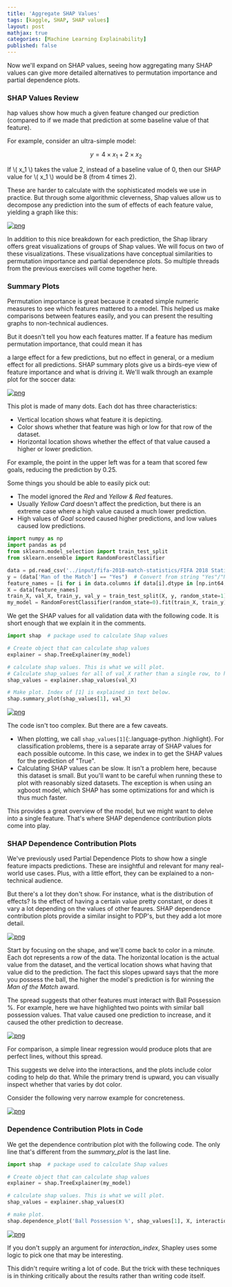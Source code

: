 ```yaml
---
title: 'Aggregate SHAP Values'
tags: [kaggle, SHAP, SHAP values]
layout: post
mathjax: true
categories: [Machine Learning Explainability]
published: false
---
```


Now we'll expand on SHAP values, seeing how aggregating many SHAP values can give more detailed alternatives to permutation importance and partial dependence plots.



### SHAP Values Review

hap values show how much a given feature changed our prediction (compared to if we made that prediction at some baseline value of that feature).

For example, consider an ultra-simple model:

$$
y = 4 \times x_1 + 2 \times x_2
$$

If  \\( x_1 \\)  takes the value 2, instead of a baseline value of 0, then our SHAP value for  \\( x_1 \\)  would be 8 (from 4 times 2).

These are harder to calculate with the sophisticated models we use in practice. But through some algorithmic cleverness, Shap values allow us to decompose any prediction into the sum of effects of each feature value, yielding a graph like this:


[![png](https://raw.githubusercontent.com/sourestdeeds/sourestdeeds.github.io/main/_posts/2021-12-10-shap-values-advanced/1.png#center)](https://raw.githubusercontent.com/sourestdeeds/sourestdeeds.github.io/main/_posts/2021-12-10-shap-values-advanced/1.png)<br>


In addition to this nice breakdown for each prediction, the Shap library offers great visualizations of groups of Shap values. We will focus on two of these visualizations. These visualizations have conceptual similarities to permutation importance and partial dependence plots. So multiple threads from the previous exercises will come together here.

### Summary Plots

Permutation importance is great because it created simple numeric measures to see which features mattered to a model. This helped us make comparisons between features easily, and you can present the resulting graphs to non-technical audiences.

But it doesn't tell you how each features matter. If a feature has medium permutation importance, that could mean it has

a large effect for a few predictions, but no effect in general, or
a medium effect for all predictions.
SHAP summary plots give us a birds-eye view of feature importance and what is driving it. We'll walk through an example plot for the soccer data:


[![png](https://raw.githubusercontent.com/sourestdeeds/sourestdeeds.github.io/main/_posts/2021-12-10-shap-values-advanced/2.png#center)](https://raw.githubusercontent.com/sourestdeeds/sourestdeeds.github.io/main/_posts/2021-12-10-shap-values-advanced/2.png)<br>

This plot is made of many dots. Each dot has three characteristics:

- Vertical location shows what feature it is depicting.
- Color shows whether that feature was high or low for that row of the dataset.
- Horizontal location shows whether the effect of that value caused a higher or lower prediction.

For example, the point in the upper left was for a team that scored few goals, reducing the prediction by 0.25.

Some things you should be able to easily pick out:

- The model ignored the *Red* and *Yellow & Red* features.
- Usually *Yellow Card* doesn't affect the prediction, but there is an extreme case where a high value caused a much lower prediction.
- High values of *Goal* scored caused higher predictions, and low values caused low predictions.


```python
import numpy as np
import pandas as pd
from sklearn.model_selection import train_test_split
from sklearn.ensemble import RandomForestClassifier

data = pd.read_csv('../input/fifa-2018-match-statistics/FIFA 2018 Statistics.csv')
y = (data['Man of the Match'] == "Yes")  # Convert from string "Yes"/"No" to binary
feature_names = [i for i in data.columns if data[i].dtype in [np.int64, np.int64]]
X = data[feature_names]
train_X, val_X, train_y, val_y = train_test_split(X, y, random_state=1)
my_model = RandomForestClassifier(random_state=0).fit(train_X, train_y)
```

We get the SHAP values for all validation data with the following code. It is short enough that we explain it in the comments.

```python
import shap  # package used to calculate Shap values

# Create object that can calculate shap values
explainer = shap.TreeExplainer(my_model)

# calculate shap values. This is what we will plot.
# Calculate shap_values for all of val_X rather than a single row, to have more data for plot.
shap_values = explainer.shap_values(val_X)

# Make plot. Index of [1] is explained in text below.
shap.summary_plot(shap_values[1], val_X)
```

[![png](https://raw.githubusercontent.com/sourestdeeds/sourestdeeds.github.io/main/_posts/2021-12-10-shap-values-advanced/3.png#center)](https://raw.githubusercontent.com/sourestdeeds/sourestdeeds.github.io/main/_posts/2021-12-10-shap-values-advanced/3.png)<br>


The code isn't too complex. But there are a few caveats.

- When plotting, we call `shap_values[1]`{:.language-python .highlight}. For classification problems, there is a separate array of SHAP values for each possible outcome. In this case, we index in to get the SHAP values for the prediction of "True".
- Calculating SHAP values can be slow. It isn't a problem here, because this dataset is small. But you'll want to be careful when running these to plot with reasonably sized datasets. The exception is when using an xgboost model, which SHAP has some optimizations for and which is thus much faster.

This provides a great overview of the model, but we might want to delve into a single feature. That's where SHAP dependence contribution plots come into play.

### SHAP Dependence Contribution Plots

We've previously used Partial Dependence Plots to show how a single feature impacts predictions. These are insightful and relevant for many real-world use cases. Plus, with a little effort, they can be explained to a non-technical audience.

But there's a lot they don't show. For instance, what is the distribution of effects? Is the effect of having a certain value pretty constant, or does it vary a lot depending on the values of other feaures. SHAP dependence contribution plots provide a similar insight to PDP's, but they add a lot more detail.

[![png](https://raw.githubusercontent.com/sourestdeeds/sourestdeeds.github.io/main/_posts/2021-12-10-shap-values-advanced/4.png#center)](https://raw.githubusercontent.com/sourestdeeds/sourestdeeds.github.io/main/_posts/2021-12-10-shap-values-advanced/4.png)<br>

Start by focusing on the shape, and we'll come back to color in a minute. Each dot represents a row of the data. The horizontal location is the actual value from the dataset, and the vertical location shows what having that value did to the prediction. The fact this slopes upward says that the more you possess the ball, the higher the model's prediction is for winning the *Man of the Match* award.

The spread suggests that other features must interact with Ball Possession %. For example, here we have highlighted two points with similar ball possession values. That value caused one prediction to increase, and it caused the other prediction to decrease.

[![png](https://raw.githubusercontent.com/sourestdeeds/sourestdeeds.github.io/main/_posts/2021-12-10-shap-values-advanced/5.png#center)](https://raw.githubusercontent.com/sourestdeeds/sourestdeeds.github.io/main/_posts/2021-12-10-shap-values-advanced/5.png)<br>

For comparison, a simple linear regression would produce plots that are perfect lines, without this spread.

This suggests we delve into the interactions, and the plots include color coding to help do that. While the primary trend is upward, you can visually inspect whether that varies by dot color.

Consider the following very narrow example for concreteness.

[![png](https://raw.githubusercontent.com/sourestdeeds/sourestdeeds.github.io/main/_posts/2021-12-10-shap-values-advanced/6.png#center)](https://raw.githubusercontent.com/sourestdeeds/sourestdeeds.github.io/main/_posts/2021-12-10-shap-values-advanced/6.png)<br>

### Dependence Contribution Plots in Code

We get the dependence contribution plot with the following code. The only line that's different from the *summary_plot* is the last line.

```python
import shap  # package used to calculate Shap values

# Create object that can calculate shap values
explainer = shap.TreeExplainer(my_model)

# calculate shap values. This is what we will plot.
shap_values = explainer.shap_values(X)

# make plot.
shap.dependence_plot('Ball Possession %', shap_values[1], X, interaction_index="Goal Scored")
```

[![png](https://raw.githubusercontent.com/sourestdeeds/sourestdeeds.github.io/main/_posts/2021-12-10-shap-values-advanced/7.png#center)](https://raw.githubusercontent.com/sourestdeeds/sourestdeeds.github.io/main/_posts/2021-12-10-shap-values-advanced/7.png)<br>


If you don't supply an argument for *interaction_index*, Shapley uses some logic to pick one that may be interesting.

This didn't require writing a lot of code. But the trick with these techniques is in thinking critically about the results rather than writing code itself.


